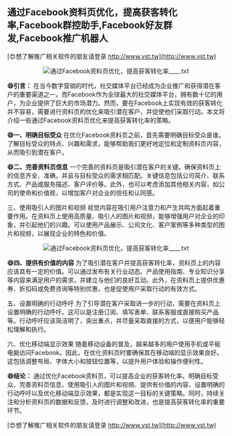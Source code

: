 ## **通过Facebook资料页优化，提高获客转化率,Facebook群控助手,Facebook好友群发,Facebook推广机器人**

[😍想了解推广相关软件的朋友请登录 http://www.vst.tw](http://www.vst.tw)

 <center><img src="https://vst.tw/MP4/tuiguang/png/7.png" alt="通过Facebook资料页优化，提高获客转化率____.txt"></center>

**😄引言：**
在当今数字营销的时代，社交媒体平台已经成为企业推广和获得潜在客户的重要渠道之一。而Facebook作为全球最大的社交媒体平台，拥有数十亿的用户，为企业提供了巨大的市场潜力。然而，要在Facebook上实现有效的获客转化并不容易，需要进行资料页的优化来吸引潜在客户，并促使他们采取行动。本文将介绍一些通过Facebook资料页优化来提高获客转化率的策略。

**😄一、明确目标受众**
在优化Facebook资料页之前，首先需要明确目标受众是谁。了解目标受众的特点、兴趣和需求，能够帮助我们更好地定位和定制资料页内容，从而吸引到潜在客户。

**😄二、完善资料页信息**
一个完善的资料页是吸引潜在客户的关键。确保资料页上的信息齐全、准确，并且与目标受众的需求相匹配。关键信息包括公司简介、联系方式、产品或服务描述、客户评价等。此外，也可以考虑添加其他相关内容，如公司的使命和价值观，以增加客户对企业的信任和认同感。

三、使用吸引人的图片和视频
视觉内容在吸引用户注意力和产生共鸣方面起着重要作用。在资料页上使用高质量、吸引人的图片和视频，能够增强用户对企业的印象，并引起他们的兴趣。可以使用产品展示、公司文化、客户案例等多种类型的图片和视频，以展现企业的特色和价值。

 <center><img src="https://vst.tw/MP4/tuiguang/png/0.png" alt="通过Facebook资料页优化，提高获客转化率____.txt"></center>

**😄四、提供有价值的内容**
为了吸引潜在客户并提高获客转化率，资料页上的内容应该具有一定的价值。可以通过发布有关行业动态、产品使用指南、专业知识分享等内容来满足用户的需求，并建立与他们的良好互动。此外，在资料页上提供优惠券、折扣码或免费咨询等特别优惠，也是促使用户采取行动的有效方式。

五、设置明确的行动呼吁
为了引导潜在客户采取进一步的行动，需要在资料页上设置明确的行动呼吁。这可以是注册订阅、填写表单、联系客服或直接购买产品等。行动呼吁应该简洁明了，突出重点，并尽量采取直接的方式，以便用户能够轻松理解和执行。

六、优化移动端显示效果
随着移动设备的普及，越来越多的用户使用手机或平板电脑访问Facebook。因此，在优化资料页时要确保其在移动端的显示效果良好。这包括调整布局、字体大小和按钮位置等，以提升用户体验和操作便利性。

**😄结论：**
通过优化Facebook资料页，可以提高企业的获客转化率。明确目标受众、完善资料页信息、使用吸引人的图片和视频、提供有价值的内容、设置明确的行动呼吁以及优化移动端显示效果，都是实现这一目标的关键策略。同时，持续关注和分析资料页的数据和反馈，及时进行调整和改进，也是提高获客转化率的重要环节。

[😍想了解推广相关软件的朋友请登录 http://www.vst.tw](http://www.vst.tw)



